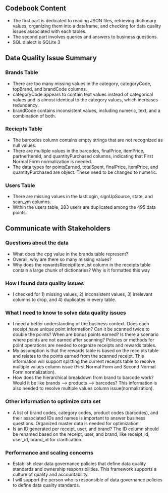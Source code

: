 ## Codebook Content 
   - The first part is dedicated to reading JSON files, retrieving dictionary values, organizing them into a dataframe, and checking for data quality issues associated with each tables.
   - The second part involves queries and answers to business questions.
   - SQL dialect is SQLite 3
## Data Quality Issue Summary
 ### Brands Table
   - There are too many missing values in the category, categoryCode, topBrand, and brandCode columns.
   - categoryCode appears to contain text values instead of categorical values and is almost identical to the category values, which increases redundancy.
   - brandCode contains inconsistent values, including numeric, text, and a combination of both.
 ### Reciepts Table
   - The barcodes column contains empty strings that are not recognized as null values.
   - There are multiple values in the barcodes, finalPrice, itemPrice, partnerItemId, and quantityPurchased columns, indicating that First Normal Form normalization is needed.
   - The data types for pointsEarned, totalSpent, finalPrice, itemPrice, and quantityPurchased are object. These need to be changed to numeric.
 ### Users Table
   - There are missing values in the lastLogin, signUpSource, state, and scan_ym columns.
   - Within the users table, 283 users are duplicated among the 495 data points.
## Communicate with Stakeholders
 ### Questions about the data
   - What does the cpg value in the brands table represent?
   - Overall, why are there so many missing values?
   - Why does the rewardsReceiptItemList column in the receipts table contain a large chunk of dictionaries? Why is it formatted this way
 ### How I found data quality issues
   - I checked for 1) missing values, 2) inconsistent values, 3) irrelevant columns to drop, and 4) duplicates in every table.
 ### What I need to know to solve data quality issues
   - I need a better understanding of the business context. Does each receipt have unique point information? Can it be scanned twice to double the points? When are bonus points earned? Is
     there a scenario where points are not earned after scanning? Policies or methods for point operations are needed to organize receipts and rewards tables.
   - My assumption is that the rewards table is based on the receipts table and relates to the points earned from the scanned receipt. This information will support splitting the current
     receipts table to resolve multiple values column issue (First Normal Form and Second Normal Form normalization).
   - How does the  hierarchical breakdown from brand to barcode work? Would it be like brands --> products --> barcodes? This information is also needed to resolve multiple values column
     issue(normalization). 
 ### Other information to optimize data set
   - A list of brand codes, category codes, product codes (barcodes), and their associated IDs and names is important to answer business questions. Organized master data is needed for
     optimization.
   - Is an ID generated per receipt, user, and brand? The ID column should be renamed based on the receipt, user, and brand, like receipt_id, user_id, brand_id for clarification.
 ### Performance and scaling concerns
   - Establish clear data governance policies that define data quality standards and ownership responsibilities. This framework supports a culture of quality and accountability.
   - I will support the person who is responsible of data governance policies to define data quality standards. 
  
